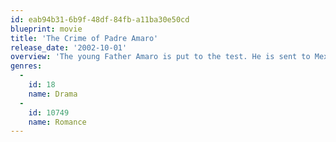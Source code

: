 ```yaml
---
id: eab94b31-6b9f-48df-84fb-a11ba30e50cd
blueprint: movie
title: 'The Crime of Padre Amaro'
release_date: '2002-10-01'
overview: 'The young Father Amaro is put to the test. He is sent to Mexico to help take care of aging Father Benito when he meets a 16-year-old girl that he begins and affair with. It turns out the girls mother had been having an affair with Father Benito. Father Amaro must soon choose between the holy or the sinful life.'
genres:
  -
    id: 18
    name: Drama
  -
    id: 10749
    name: Romance
---
```


